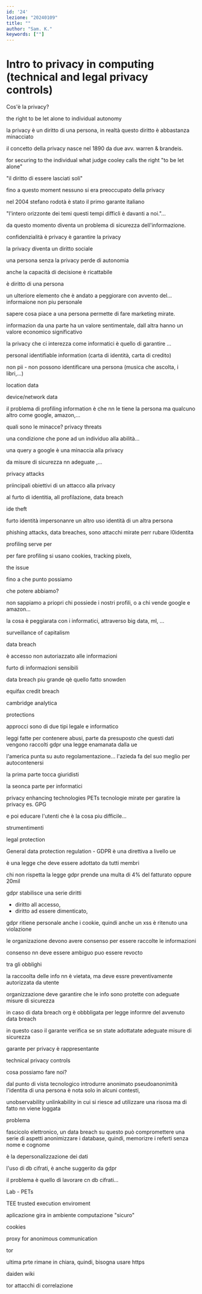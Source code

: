 ```yaml
---
id: '24'
lezione: "20240109"
title: ""
author: "Sam. K."
keywords: [""]
---
```


<style>
    strong{
        background-color:#faf43e;
        color: black;
        padding:0.1rem 0.2rem;
        border-radius:5px;
    }
</style>

# Intro to privacy in computing (technical and legal privacy controls)

Cos'è la privacy?

the right to be let alone
to individual autonomy

la privacy è un diritto di una persona, in realtà questo diritto è abbastanza minacciato 

il concetto della privacy nasce nel 1890 da due avv. warren & brandeis. 

for securing to the individual what judge cooley calls the right "to be let alone"

"il diritto di essere lasciati soli"

fino a questo moment nessuno si era preoccupato della privacy

nel 2004 stefano rodotà è stato il primo garante italiano

"l'intero orizzonte dei temi questi tempi difficli è davanti a noi."...

da questo momento diventa un problema di sicurezza dell'informazione.

confidenzialità è privacy è garantire la privacy

la privacy diventa un diritto sociale

una persona senza la privacy perde di autonomia

anche la capacità di decisione è ricattabile

è diritto di una persona 

un ulteriore elemento che è andato a peggiorare con avvento del...
informaione non piu personale

sapere cosa piace a una persona permette di fare marketing mirate.

informazion da una parte ha un valore sentimentale, dall altra hanno un valore economico significativo

la privacy che ci interezza come informatici è quello di garantire ...

personal identifiable information (carta di identità, carta di credito)

non pii - non possono identificare una persona (musica che ascolta, i libri,...)

location data

device/network data

il  problema di profiling information è che nn le tiene la persona ma qualcuno altro come google, amazon,...

quali sono le minacce? privacy threats

una condizione che pone ad un individuo alla abilità...

una query a google è una minaccia alla privacy

da misure di sicurezza nn adeguate ,...

privacy attacks

priincipali obiettivi di un attacco alla privacy

al furto di identitia,
all profilazione, 
data breach

ide theft

furto identità impersonanre un altro
uso identità di un altra persona

phishing attacks, data breaches, sono attacchi mirate perr rubare l0identita

profiling serve per 

per fare profiling si usano cookies, tracking pixels, 

the issue

fino a che punto possiamo 

che potere abbiamo?

non sappiamo a priopri chi possiede i nostri profili, o a chi vende google e amazon...

la cosa è peggiarata con i informatici, attraverso big data, ml, ...

surveillance of capitalism

data breach

è accesso non autoriazzato alle informazioni

furto di informazioni sensibili

data breach piu grande qè quello fatto snowden

equifax credit breach

cambridge analytica

protections

approcci sono di due tipi legale e informatico

leggi fatte per contenere abusi, parte da presuposto che questi dati vengono raccolti
gdpr una legge enamanata dalla ue

l'america punta su auto regolamentazione... l'azieda fa del suo meglio per autocontenersi

la prima parte tocca giuridisti

la seonca parte per informatici

privacy enhancing technologies PETs 
tecnologie mirate per garatire la privacy 
es. GPG

e poi educare l'utenti che è la cosa piu difficile...

strumentimenti

legal protection

General data protection regulation - GDPR
è una direttiva a livello ue

è una legge che deve essere adottato da tutti membri
 
chi non rispetta la legge gdpr prende una multa di 4% del fatturato oppure 20mil

gdpr stabilisce una serie diritti
* diritto all accesso,
* diritto ad essere dimenticato,

gdpr ritiene personale anche i cookie, quindi anche un xss è ritenuto una violazione

le organizazione devono avere consenso per essere raccolte le informazioni

consenso nn deve essere ambiguo
puo essere revocto

tra gli obblighi

la raccoolta delle info nn è vietata, ma deve essre preventivamente autorizzata da utente

organizzazione deve garantire che le info sono protette con adeguate misure di sicurezza

in caso di data breach org è obbbligata per legge informre del avvenuto data breach

in questo caso il garante verifica se sn state adottatate adeguate misure di sicurezza

garante per privacy è rappresentante 

technical privacy controls

cosa possiamo fare noi?

dal punto di vista tecnologico introdurre
anonimato
pseudoanonimità l'identita di una persona è nota solo in alcuni contesti,

unobservability
unlinkability in cui si riesce ad utilizzare una risosa ma di fatto nn viene loggata

problema 

fascicolo elettronico, un data breach su questo può compromettere una serie di aspetti
anonimizzare i database, quindi, memorizre i referti senza nome e cognome

è la depersonalizzazione dei dati

l'uso di db cifrati, è anche suggerito da gdpr

il problema è quello di lavorare cn db cifrati...

Lab - PETs

TEE trusted execution enviroment

aplicazione gira in ambiente computazione "sicuro"

cookies

proxy for anonimous communication

tor

ultima prte rimane in chiara, quindi, bisogna usare https

daiden wiki


tor attacchi di correlazione


